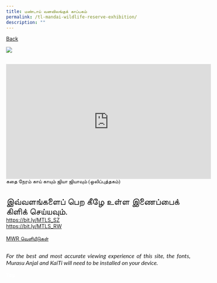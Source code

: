 ```yaml
---
title: மண்டாய் வனவிலங்குக் காப்பகம்
permalink: /tl-mandai-wildlife-reserve-exhibition/
description: ""
---
```

<p><a class="backbtn" style="float:left;" href="/exhibits/tamil-exhibitions-e/community-partners/">Back</a><br></p>
<p><img src="/images/Posters/MTLS MWG Tamil_v4.jpg">
<br><br></p>
<iframe allowfullscreen="" allow="accelerometer; autoplay; clipboard-write; encrypted-media; gyroscope; picture-in-picture" frameborder="0" title="YouTube video player" src="https://www.youtube.com/embed/-puAH4a3u5I" height="315" width="560"></iframe><span style="font-family:Anjal InaiMathi;">கதை நேரம் காய் காயும் ஜியா ஜியாவும் (ஒலிப்புத்தகம்)</span><br><br><br>
<span style="font-family:Anjal InaiMathi;font-size:24px;">இவ்வளங்களைப் பெற கீழே உள்ள இணைப்பைக் கிளிக் செய்யவும்.</span><br>
<a target="_blank;" href="https://bit.ly/MTLS_SZ">https://bit.ly/MTLS_SZ</a><br>
<a href="https://bit.ly/MTLS_RW" target="_blank;">https://bit.ly/MTLS_RW</a><br><br>
<a href="/files/MWR Publication PDF_MTLS2022.pdf" target="_blank;" >MWR வெளியீடுகள்</a><br>

<p style="font-size: 16px;font-family: Lato,sans-serif;font-style: italic;padding-top:12px;text-align:justify;">For the best and most accurate viewing experience of this site, the fonts, Murasu Anjal and KaiTi will need to be installed on your device.</p>
<div class="btntop"><a style="text-decoration:none;" href="#top"><span style="color:white"><b>Top</b></span></a></div>